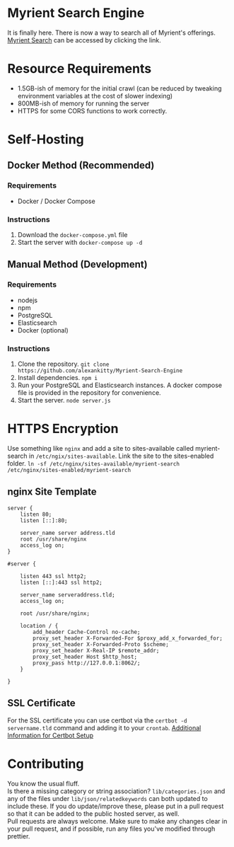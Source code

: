 # Myrient Search Engine
It is finally here. There is now a way to search all of Myrient's offerings.
[Myrient Search](https://myrient.mahou.one) can be accessed by clicking the link.
# Resource Requirements
- 1.5GB-ish of memory for the initial crawl (can be reduced by tweaking environment variables at the cost of slower indexing)
- 800MB-ish of memory for running the server
- HTTPS for some CORS functions to work correctly.

# Self-Hosting

## Docker Method (Recommended)
### Requirements
- Docker / Docker Compose

### Instructions
1. Download the `docker-compose.yml` file
2. Start the server with `docker-compose up -d`

## Manual Method (Development)
### Requirements
- nodejs
- npm
- PostgreSQL
- Elasticsearch
- Docker (optional)

### Instructions
1. Clone the repository. `git clone https://github.com/alexankitty/Myrient-Search-Engine`
2. Install dependencies. `npm i`
3. Run your PostgreSQL and Elasticsearch instances. A docker compose file is provided in the repository for convenience.
4. Start the server. `node server.js`

# HTTPS Encryption
Use something like `nginx` and add a site to sites-available called myrient-search in `/etc/ngix/sites-available`.
Link the site to the sites-enabled folder. `ln -sf /etc/nginx/sites-available/myrient-search /etc/nginx/sites-enabled/myrient-search`
## nginx Site Template
```
server {
    listen 80;
    listen [::]:80;

    server_name server address.tld
    root /usr/share/nginx
    access_log on;
}

#server {

    listen 443 ssl http2;
    listen [::]:443 ssl http2;

    server_name serveraddress.tld;
    access_log on;

    root /usr/share/nginx;

    location / {
        add_header Cache-Control no-cache;
        proxy_set_header X-Forwarded-For $proxy_add_x_forwarded_for;
        proxy_set_header X-Forwarded-Proto $scheme;
        proxy_set_header X-Real-IP $remote_addr;
        proxy_set_header Host $http_host;
        proxy_pass http://127.0.0.1:8062/;
    }

}
```
## SSL Certificate
For the SSL certificate you can use certbot via the `certbot -d servername.tld` command and adding it to your `crontab`.
[Additional Information for Certbot Setup](https://www.digitalocean.com/community/tutorials/how-to-secure-nginx-with-let-s-encrypt-on-ubuntu-20-04)

# Contributing
You know the usual fluff.  
Is there a missing category or string association? `lib/categories.json` and any of the files under `lib/json/relatedkeywords` can both updated to include these. If you do update/improve these, please put in a pull request so that it can be added to the public hosted server, as well.  
Pull requests are always welcome. Make sure to make any changes clear in your pull request, and if possible, run any files you've modified through prettier.